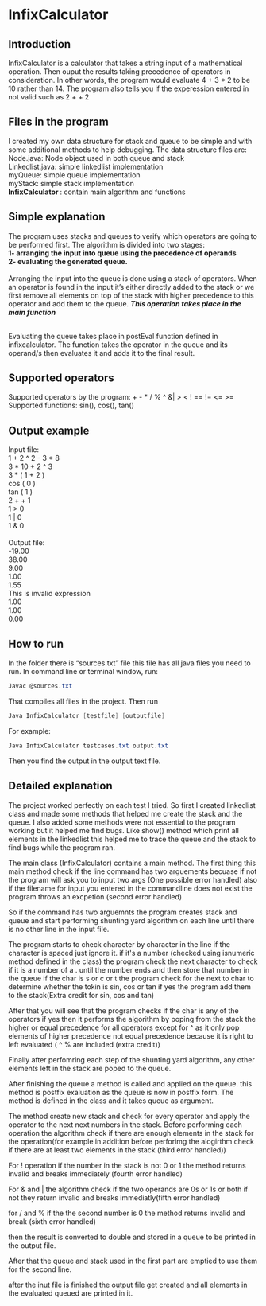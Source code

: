 # InfixCalculator

<h2> Introduction </h2>

InfixCalculator is a calculator that takes a string input of a mathematical operation. Then ouput the results taking precedence of operators in consideration. In other words, the program would evaluate 4 + 3 * 2 to be 10 rather than 14. The program also tells you if the experession entered in not valid such as 2 + + 2
<br>
<h2>Files in the program</h2>
I created my own data structure for stack and queue to be simple and with some additional methods to help debugging. The data structure files are:<br>
Node.java: Node object used in both queue and stack<br>
Linkedlist.java: simple linkedlist implementation<br>
myQueue: simple queue implementation <br>
myStack: simple stack implementation <br>
<strong>InfixCalculator </strong>: contain main algorithm and functions <br>
<h2>Simple explanation </h2>

The program uses stacks and queues to verify which operators are going to be performed first. The algorithm is divided into two stages: <br>
<strong>1- arranging the input into queue using the precedence of operands<br>
  2- evaluating the generated queue.</strong>
  <br><br>
 Arranging the input into the queue is done using a stack of  operators. When an operator is found in the input it’s either directly added to the stack or we first remove all elements on top of the stack with higher precedence to this operator and add them to the queue. <i><strong>This operation takes place in the main function</i></strong>

<br>
Evaluating the queue takes place in postEval function defined in infixcalculator. The function takes the operator in the queue and its operand/s then evaluates it and adds it to the final result. <br>

<h2>Supported operators</h2>
Supported operators by the program: + - * / % ^ &| > < ! == != <= >= <br>
Supported functions: sin(), cos(), tan() <br>

<h2>Output example</h2>
Input file: <br>
1 + 2 ^ 2 - 3 * 8 <br>
3 * 10 + 2 ^ 3 <br>
3 * ( 1 + 2 ) <br>
cos ( 0 ) <br>
tan ( 1 ) <br>
2 + + 1 <br>
1 > 0 <br>
1 | 0 <br> 
1 & 0 <br>
<br>
Output file: <br>
-19.00 <br>
38.00 <br>
9.00 <br>
1.00 <br>
1.55 <br>
This is invalid expression <br>
1.00 <br> 
1.00 <br>
0.00 <br>



<h2>How to run </h2>
In the folder there is “sources.txt” file this file has all java files you need to run.
In command line or terminal window, run:

```powershell
Javac @sources.txt
```
That compiles all files in the project.
Then run
```powershell
Java InfixCalculator [testfile] [outputfile]
```
For example: 
```powershell
Java InfixCalculator testcases.txt output.txt
```
Then you find the output in the output text file.

<h2>Detailed explanation</h2>

The project worked perfectly on each test I tried.
So first I created linkedlist class and made some methods that helped me create the stack and the queue. I also added some methods
were not essential to the program working but it helped me find bugs. Like show() method which print all elements in the linkedlist 
this helped me to trace the queue and the stack to find bugs while the program ran. 

The main class (InfixCalculator) contains a main method. The first thing this main method check if the line command has
two arguements becuase if not the program will ask you to input two args (One possible error handled)
also if the filename for input you entered in the commandline does not exist the program throws an excpetion (second error handled)

So if the command has two arguemnts the program creates stack and queue and start performing shunting yard algorithm on each line until 
there is no other line in the input file.

The program starts to check character by character in the line
if the character is spaced just ignore it. if it's a number (checked using isnumeric method defined in the class) the program check the next character to check if it is a number of a . until
the number ends and then store that number in the queue
if the char is s or c or t the program check for the next to char to determine whether the tokin is sin, cos or tan if yes the program add
them to the stack(Extra credit for sin, cos and tan)

After that you will see that the program checks if the char is any of the operators if yes then it performs the algorithm by poping from the stack the higher or equal
precedence for all operators except for ^ as it only pop elements of higher precedence not equal precedence because
it is right to left evaluated ( ^ % are included (extra credit))

Finally after perfomring each step of the shunting yard algorithm, any other elements left in the stack are poped to the queue. 

After finishing the queue a method is called and applied on the queue. this method is postfix exaluation as the queue is now in postfix
form. The method is defined in the class and it takes queue as argument. 

The method create new stack and check for every operator and apply the operator to the next next numbers in the stack. Before performing
each operation the algorithm check if there are enough elements in the stack for the operation(for example in addition before perforimg
the alogirthm check if there are at least two elements in the stack (third error handled))

For ! operation if the number in the stack is not 0 or 1 the method returns invalid and breaks immediately (fourth error handled)


For  & and | the algorithm check if the two operands are 0s or 1s or both if not they return invalid and breaks immediatly(fifth error handled)

for / and % if the the second number is 0 the method returns invalid and break (sixth error handled)

then the result is converted to double and stored in a queue to be printed in the output file.

After that the queue and stack used in the first part are emptied to use them for the second line.

after the inut file is finished the output file get created and all elements in the evaluated queued are printed in it.
